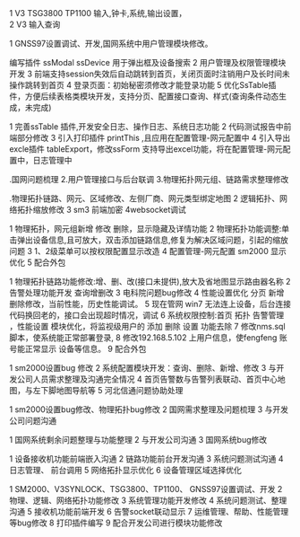 1 V3 TSG3800 TP1100 输入,钟卡,系统,输出设置，  
2 V3 输入查询


1 GNSS97设置调试、开发,国网系统中用户管理模块修改。



 编写插件  ssModal  ssDevice 用于弹出框及设备搜索 
2 用户管理及权限管理模块开发 
3 前端支持session失效后自动跳转到首页，关闭页面时注销用户及长时间未操作跳转到首页 
4 登录页面：初始秘密须修改才能登录功能 5 优化SsTable插件，方便后续表格类模块开发，支持分页、配置接口查询、样式(查询条件动态生成，未完成)



1 完善ssTable 插件,开发安全日志、操作日志、系统日志功能
2 代码测试报告中前端部分修改
3 引入打印插件 printThis ,且应用在配置管理-网元配置中
4 引入导出excle插件 tableExport，修改ssForm 支持导出excel功能，将在配置管理-网元配置中，日志管理中



.国网问题梳理
2.用户管理接口与后台联调
3.物理拓扑网元组、链路需求整理修改



.物理拓扑链路、网元、区域修改、左侧厂商、网元类型绑定地图
2 逻辑拓扑、网络拓扑缩放修改
3 sm3 前端加密 
4websocket调试



1 物理拓扑，网元组新增 修改 删除，显示隐藏及详情功能 
2 物理拓扑功能调整:单击弹出设备信息,且可放大，双击添加链路信息,修复为解决区域问题，引起的缩放问题 
3 1、2级菜单可以按权限配置显示改造 
4 配置管理-网元配置 sm2000 显示优化 
5 配合外包



1 物理拓扑链路功能修改:增、删、改(接口未提供),放大及省地图显示路由器名称 
2 告警处理功能开发 查询增删改 
3 电科院问题bug修改 
4 性能设置优化 分页 新增 删除修改，当前性能，历史性能调试。 
5 现在管网 win7 无法连上设备，后台连接代码换回老的，接口会出现超时情况，调试 
6 系统权限控制:首页 拓扑 告警管理 ，性能设置 模块优化，将监视级用户的  添加 删除 设置 功能去除 
7 修改nms.sql 脚本，使系统能正常部署登录,
 8 修改192.168.5.102 上用户信息，使fengfeng 账号能正常显示 设备等信息。
 9 配合外包



 1 sm2000设置bug 修改 
2 系统配置模块开发：查询、删除、新增、修改 
3 与开发公司人员需求整理及沟通完全情况 
4 首页告警数与告警列表联动、首页中心地图，与左下脚地图导航等 
5 河北信通问题协助处理



1 sm2000设置bug修改、物理拓扑bug修改
2 国网需求整理及问题梳理
3 与开发公司问题沟通


1 国网系统剩余问题整理与功能整理
2 与开发公司沟通
3 国网系统bug修改



1 设备接收机功能前端嵌入沟通 
2 链路功能前台开发沟通 
3 系统问题测试沟通 
4 日志管理、 前台调用 
5 网络拓扑显示优化 
6 设备管理区域选择优化


1 SM2000、V3SYNLOCK、TSG3800、TP1100、 GNSS97设置调试、开发
2 物理、逻辑、网络拓扑功能修改
3 系统管理功能开发修改
4 系统问题测试、整理沟通
5 接收机功能前端开发
6 告警socket联动显示
7 运维管理、帮助、性能管理等bug修改
8 打印插件编写
9 配合开发公司进行模块功能修改
